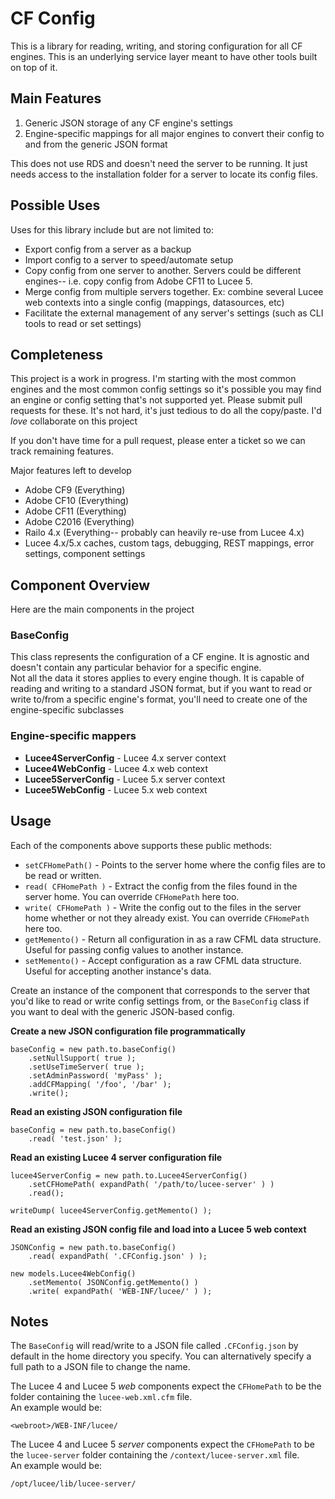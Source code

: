 ﻿# CF Config

This is a library for reading, writing, and storing configuration for all CF engines. This is an underlying service layer meant to have other tools built on top of it.

## Main Features

1. Generic JSON storage of any CF engine's settings
2. Engine-specific mappings for all major engines to convert their config to and from the generic JSON format

This does not use RDS and doesn't need the server to be running.  It just needs access to the installation folder for a server to locate its config files. 

## Possible Uses

Uses for this library include but are not limited to:

* Export config from a server as a backup
* Import config to a server to speed/automate setup
* Copy config from one server to another.  Servers could be different engines-- i.e. copy config from Adobe CF11 to Lucee 5.
* Merge config from multiple servers together. Ex: combine several Lucee web contexts into a single config (mappings, datasources, etc)
* Facilitate the external management of any server's settings (such as CLI tools to read or set settings)

## Completeness

This project is a work in progress.  I'm starting with the most common engines and the most common config settings so it's possible you may find an engine
or config setting that's not supported yet.  Please submit pull requests for these.  It's not hard, it's just tedious to do all the copy/paste.  I'd *love* collaborate on this project

If you don't have time for a pull request, please enter a ticket so we can track remaining features.  

Major features left to develop
* Adobe CF9 (Everything)
* Adobe CF10 (Everything)
* Adobe CF11 (Everything)
* Adobe C2016 (Everything)
* Railo 4.x (Everything-- probably can heavily re-use from Lucee 4.x)
* Lucee 4.x/5.x caches, custom tags, debugging, REST mappings, error settings, component settings

## Component Overview

Here are the main components in the project

### BaseConfig

This class represents the configuration of a CF engine.  It is agnostic and doesn't contain any particular behavior for a specific engine.  
Not all the data it stores applies to every engine though.  It is capable of reading and writing to a standard JSON format, but if you want to read or write to/from a specific engine's format, you'll need to create one of the engine-specific subclasses

### Engine-specific mappers

* **Lucee4ServerConfig** - Lucee 4.x server context
* **Lucee4WebConfig** - Lucee 4.x web context
* **Lucee5ServerConfig** - Lucee 5.x server context
* **Lucee5WebConfig** - Lucee 5.x web context

## Usage

Each of the components above supports these public methods:

* `setCFHomePath()` - Points to the server home where the config files are to be read or written.
* `read( CFHomePath )` - Extract the config from the files found in the server home.  You can override `CFHomePath` here too.
* `write( CFHomePath )` - Write the config out to the files in the server home whether or not they already exist.  You can override `CFHomePath` here too.
* `getMemento()` - Return all configuration in as a raw CFML data structure.  Useful for passing config values to another instance.
* `setMemento()` - Accept configuration as a raw CFML data structure.  Useful for accepting another instance's data.

Create an instance of the component that corresponds to the server that you'd like to read or write config settings from, or the `BaseConfig` class if you want to deal with the generic JSON-based config.

**Create a new JSON configuration file programmatically**
```
baseConfig = new path.to.baseConfig()
	.setNullSupport( true );
	.setUseTimeServer( true );
	.setAdminPassword( 'myPass' );
	.addCFMapping( '/foo', '/bar' );
	.write();
 ```

**Read an existing JSON configuration file**
```
baseConfig = new path.to.baseConfig()
	.read( 'test.json' );
```

**Read an existing Lucee 4 server configuration file**
```
lucee4ServerConfig = new path.to.Lucee4ServerConfig()
	.setCFHomePath( expandPath( '/path/to/lucee-server' ) )
	.read();
	
writeDump( lucee4ServerConfig.getMemento() );
```

**Read an existing JSON config file and load into a Lucee 5 web context**
```
JSONConfig = new path.to.baseConfig()
	.read( expandPath( '.CFConfig.json' ) );

new models.Lucee4WebConfig()
	.setMemento( JSONConfig.getMemento() )		
	.write( expandPath( 'WEB-INF/lucee/' ) );
```

## Notes

The `BaseConfig` will read/write to a JSON file called `.CFConfig.json` by default in the home directory you specify.  You can alternatively specify a full path
to a JSON file to change the name. 

The Lucee 4 and Lucee 5 *web* components expect the `CFHomePath` to be the folder containing the `lucee-web.xml.cfm` file.  
An example would be:
```
<webroot>/WEB-INF/lucee/
```

The Lucee 4 and Lucee 5 *server* components expect the `CFHomePath` to be the `lucee-server` folder containing the `/context/lucee-server.xml` file.  
An example would be:
```
/opt/lucee/lib/lucee-server/
```
